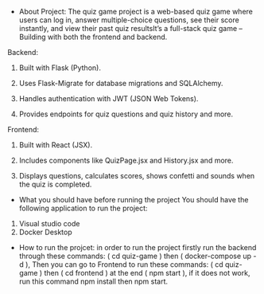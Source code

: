 - About Project:
The quiz game project is a web-based quiz game where users can log in, answer multiple-choice questions, see their score instantly, and view their past quiz resultsIt’s a full-stack quiz game – Building with both the frontend and backend.

Backend:

1. Built with Flask (Python).

2. Uses Flask-Migrate for database migrations and SQLAlchemy.

3. Handles authentication with JWT (JSON Web Tokens).

4. Provides endpoints for quiz questions and quiz history and more.

Frontend:

1. Built with React (JSX).

2. Includes components like QuizPage.jsx and History.jsx and more.

3. Displays questions, calculates scores, shows confetti and sounds when the quiz is completed.


- What you should have before running the project
You should have the following application to run the project:
1. Visual studio code
2. Docker Desktop
- How to run the projcet:
 in order to run the project firstly run the backend through these commands: ( cd quiz-game ) then ( docker-compose up -d ), Then you can go to Frontend to run these commands: ( cd quiz-game ) then ( cd frontend ) at the end ( npm start ), if it does not work, run this command npm install then npm start. 

